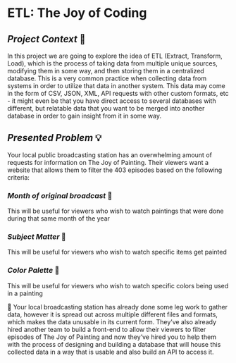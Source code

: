 # ETL: The Joy of Coding

## **_Project Context_** 📑

In this project we are going to explore the idea of ETL (Extract, Transform, Load), which is the process of taking data from multiple unique sources, modifying them in some way, and then storing them in a centralized database. This is a very common practice when collecting data from systems in order to utilize that data in another system. This data may come in the form of CSV, JSON, XML, API requests with other custom formats, etc - it might even be that you have direct access to several databases with different, but relatable data that you want to be merged into another database in order to gain insight from it in some way.

## **_Presented Problem_** 💡

Your local public broadcasting station has an overwhelming amount of requests for information on The Joy of Painting. Their viewers want a website that allows them to filter the 403 episodes based on the following criteria:

### **_Month of original broadcast_** 📆

This will be useful for viewers who wish to watch paintings that were done during that same month of the year

### **_Subject Matter_** 🎯

This will be useful for viewers who wish to watch specific items get painted

### **_Color Palette_** 🎨

This will be useful for viewers who wish to watch specific colors being used in a painting


📡 Your local broadcasting station has already done some leg work to gather data, however it is spread out across multiple different files and formats, which makes the data unusable in its current form. They’ve also already hired another team to build a front-end to allow their viewers to filter episodes of The Joy of Painting and now they’ve hired you to help them with the process of designing and building a database that will house this collected data in a way that is usable and also build an API to access it.
